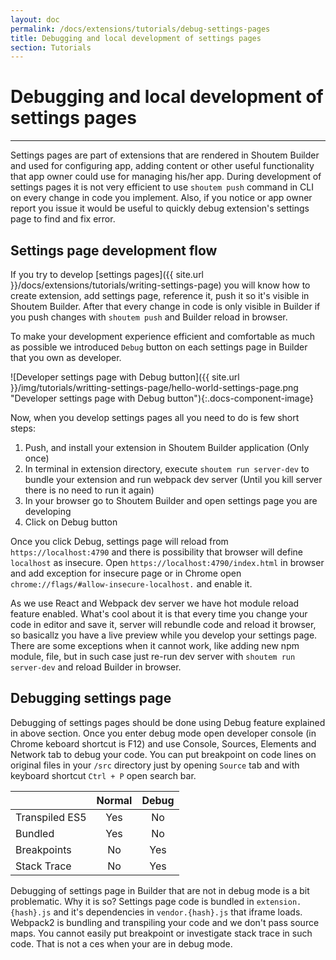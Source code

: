 ```yaml
---
layout: doc
permalink: /docs/extensions/tutorials/debug-settings-pages
title: Debugging and local development of settings pages
section: Tutorials
---
```


# Debugging and local development of settings pages
<hr />

Settings pages are part of extensions that are rendered in Shoutem Builder and used for configuring app, adding content or other useful functionality that app owner could use for managing his/her app. During development of settings pages it is not very efficient to use `shoutem push` command in CLI on every change in code you implement. Also, if you notice or app owner report you issue it would be useful to quickly debug extension's settings page to find and fix error.

## Settings page development flow

If you try to develop [settings pages]({{ site.url }}/docs/extensions/tutorials/writing-settings-page) you will know how to create extension, add settings page, reference it, push it so it's visible in Shoutem Builder. After that every change in code is only visible in Builder if you push changes with `shoutem push` and Builder reload in browser.

To make your development experience efficient and comfortable as much as possible we introduced `Debug` button on each settings page in Builder that you own as developer.

![Developer settings page with Debug button]({{ site.url }}/img/tutorials/writting-settings-page/hello-world-settings-page.png "Developer settings page with Debug button"){:.docs-component-image}

Now, when you develop settings pages all you need to do is few short steps:

1. Push, and install your extension in Shoutem Builder application (Only once)
2. In terminal in extension directory, execute `shoutem run server-dev` to bundle your extension and run webpack dev server (Until you kill server there is no need to run it again)
3. In your browser go to Shoutem Builder and open settings page you are developing
4. Click on Debug button

Once you click Debug, settings page will reload from `https://localhost:4790` and there is possibility that browser will define `localhost` as insecure. Open `https://localhost:4790/index.html` in browser and add exception for insecure page or in Chrome open `chrome://flags/#allow-insecure-localhost.` and enable it.

As we use React and Webpack dev server we have hot module reload feature enabled. What's cool about it is that every time you change your code in editor and save it, server will rebundle code and reload it browser, so basicallz you have a live preview while you develop your settings page. There are some exceptions when it cannot work, like adding new npm module, file, but in such case just re-run dev server with `shoutem run server-dev` and reload Builder in browser.

## Debugging settings page

Debugging of settings pages should be done using Debug feature explained in above section. Once you enter debug mode open developer console (in Chrome keboard shortcut is F12) and use Console, Sources, Elements and Network tab to debug your code. You can put breakpoint on code lines on original files in your `/src` directory just by opening `Source` tab and with keyboard shortcut `Ctrl + P` open search bar.

|                | Normal | Debug |
|----------------|:------:|:-----:|
| Transpiled ES5 |   Yes  |   No  |
| Bundled        |   Yes  |   No  |
| Breakpoints    |   No   |  Yes  |
| Stack Trace    |   No   |  Yes  |

Debugging of settings page in Builder that are not in debug mode is a bit problematic. Why it is so? Settings page code is bundled in `extension.{hash}.js` and it's dependencies in `vendor.{hash}.js` that iframe loads. Webpack2 is bundling and transpiling your code and we don't pass source maps. You cannot easily put breakpoint or investigate stack trace in such code. That is not a ces when your are in debug mode.
